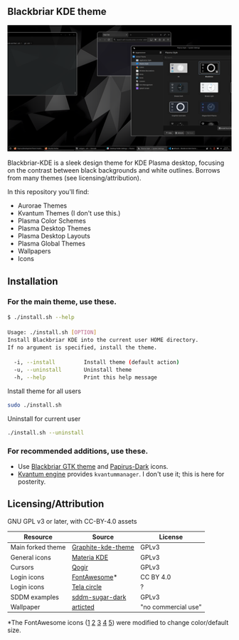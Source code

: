 ## Blackbriar KDE theme

![1](Blackbriar-preview.png)

Blackbriar-KDE is a sleek design theme for KDE Plasma desktop, focusing
on the contrast between black backgrounds and white outlines. Borrows from many
themes (see licensing/attribution).

In this repository you'll find:

- Aurorae Themes
- Kvantum Themes (I don't use this.)
- Plasma Color Schemes
- Plasma Desktop Themes
- Plasma Desktop Layouts
- Plasma Global Themes
- Wallpapers
- Icons

## Installation

### For the main theme, use these.

```sh
$ ./install.sh --help

Usage: ./install.sh [OPTION]
Install Blackbriar KDE into the current user HOME directory.
If no argument is specified, install the theme.

  -i, --install         Install theme (default action)
  -u, --uninstall       Uninstall theme
  -h, --help            Print this help message
```

Install theme for all users
```sh
sudo ./install.sh
```

Uninstall for current user
```sh
./install.sh --uninstall
```

### For recommended additions, use these.

- Use [Blackbriar GTK theme](https://github.com/swomf/Blackbriar-gtk-theme)
  and [Papirus-Dark](https://github.com/PapirusDevelopmentTeam/papirus-icon-theme) icons.
- [Kvantum engine](https://github.com/tsujan/Kvantum/tree/master/Kvantum)
  provides `kvantummanager`. I don't use it; this is here for posterity.

## Licensing/Attribution

GNU GPL v3 or later, with CC-BY-4.0 assets

| Resource          | Source               | License             |
|-------------------|----------------------|---------------------|
| Main forked theme | [Graphite-kde-theme] | GPLv3               |
| General icons     | [Materia KDE]        | GPLv3               |
| Cursors           | [Qogir]              | GPLv3               |
| Login icons       | [FontAwesome]*       | CC BY 4.0           |
| Login icons       | [Tela circle]        | ?                   |
| SDDM examples     | [sddm-sugar-dark]    | GPLv3               |
| Wallpaper         | [articted]           | "no commercial use" |

\*The FontAwesome icons ([1] [2] [3] [4] [5]) were modified to change color/default size.

[Graphite-kde-theme]: https://github.com/vinceliuice/Graphite-kde-theme
[Materia KDE]: https://github.com/PapirusDevelopmentTeam/materia-kde
[Qogir]: https://github.com/vinceliuice/Qogir-icon-theme/tree/master/src/cursors
[FontAwesome]: https://fontawesome.com/license/free
[Tela circle]: https://github.com/vinceliuice/Tela-circle-icon-theme
[1]: https://fontawesome.com/icons/power-off?f=classic&s=solid
[2]: https://fontawesome.com/icons/gear?f=classic&s=solid
[3]: https://fontawesome.com/icons/arrow-rotate-right?f=classic&s=solid
[4]: https://fontawesome.com/icons/arrow-right-to-bracket?f=classic&s=solid
[5]: https://fontawesome.com/icons/user?f=classic&s=solid
[sddm-sugar-dark]: https://github.com/MarianArlt/sddm-sugar-dark
[articted]: https://www.behance.net/gallery/10876531/FLATzero-Wallpaper-Pack